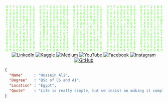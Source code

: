 <div align="center">
  <img src='./asset/matrix.svg'>
  <br>
  <a href="https://www.linkedin.com/in/thisishusseinali/">
    <img src="https://img.shields.io/badge/linkedin-%2312100E.svg?&style=for-the-badge&logo=linkedin&logoColor=white&color=black" alt="LinkedIn">
  </a>
  <a href="https://www.kaggle.com/thisishusseinali">
    <img src="https://img.shields.io/badge/kaggle-%2312100E.svg?&style=for-the-badge&logo=kaggle&logoColor=white&color=black" alt="Kaggle">
  </a>
  <a href="https://medium.com/@thisishusseinali">
    <img src="https://img.shields.io/badge/medium-%2312100E.svg?&style=for-the-badge&logo=medium&logoColor=white&color=black" alt="Medium">
  </a>
  <a href="https://www.youtube.com/@thisishusseinali">
    <img src="https://img.shields.io/badge/youtube-%23FF0000.svg?&style=for-the-badge&logo=youtube&logoColor=white&color=black" alt="YouTube">
  </a>
  <a href="https://www.facebook.com/thisishusseinali">
    <img src="https://img.shields.io/badge/facebook-%231877F2.svg?&style=for-the-badge&logo=facebook&logoColor=white&color=black" alt="Facebook">
  </a>
  <a href="https://www.instagram.com/thisishusseinali">
    <img src="https://img.shields.io/badge/instagram-%2312100E.svg?&style=for-the-badge&logo=instagram&logoColor=white&color=black" alt="Instagram">
  </a>
    <a href="https://github.com/thisishusseinali">
    <img src="https://img.shields.io/badge/github-%2312100E.svg?&style=for-the-badge&logo=github&logoColor=white&color=black" alt="GitHub">
  </a>
</div>

```json
{
  "Name"     : "Hussein Ali",
  "Degree"   : "BSc of CS and AI",
  "Location" : "Egypt",
  "Qoute"    : "Life is really simple, but we insist on making it complicated.📚"
}
```
